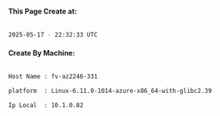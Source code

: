 
   
#### This Page Create at:

```bash

2025-05-17 - 22:32:33 UTC

```

#### Create By Machine:

```bash

Host Name : fv-az2246-331

platform  : Linux-6.11.0-1014-azure-x86_64-with-glibc2.39

Ip Local  : 10.1.0.82

```

